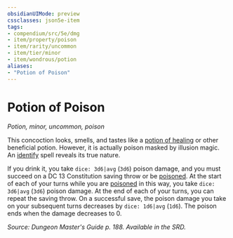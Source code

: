 ```yaml
---
obsidianUIMode: preview
cssclasses: json5e-item
tags:
- compendium/src/5e/dmg
- item/property/poison
- item/rarity/uncommon
- item/tier/minor
- item/wondrous/potion
aliases: 
- "Potion of Poison"
---
```

# Potion of Poison
*Potion, minor, uncommon, poison*  


This concoction looks, smells, and tastes like a [potion of healing](4-Resources/Compendium/items/potion-of-healing.md) or other beneficial potion. However, it is actually poison masked by illusion magic. An [identify](4-Resources/Compendium/spells/identify.md) spell reveals its true nature.

If you drink it, you take `dice: 3d6|avg` (`3d6`) poison damage, and you must succeed on a DC 13 Constitution saving throw or be [poisoned](4-Resources/Compendium/rules/conditions.md#poisoned). At the start of each of your turns while you are [poisoned](4-Resources/Compendium/rules/conditions.md#poisoned) in this way, you take `dice: 3d6|avg` (`3d6`) poison damage. At the end of each of your turns, you can repeat the saving throw. On a successful save, the poison damage you take on your subsequent turns decreases by `dice: 1d6|avg` (`1d6`). The poison ends when the damage decreases to 0.

*Source: Dungeon Master's Guide p. 188. Available in the SRD.*